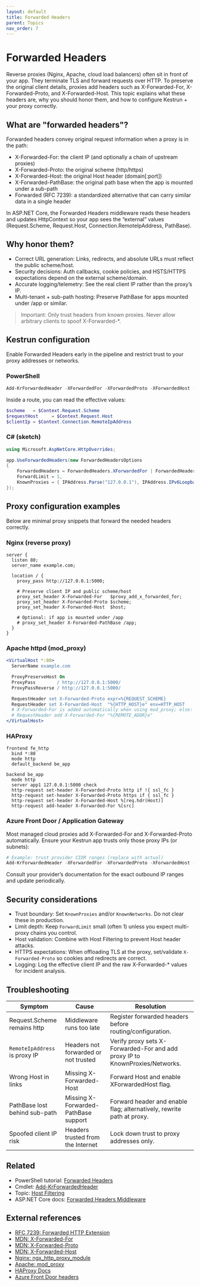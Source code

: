 ```yaml
---
layout: default
title: Forwarded Headers
parent: Topics
nav_order: 7
---
```


# Forwarded Headers

Reverse proxies (Nginx, Apache, cloud load balancers) often sit in front of your app. They terminate TLS and forward requests over HTTP.
To preserve the original client details, proxies add headers such as X-Forwarded-For, X-Forwarded-Proto, and X-Forwarded-Host.
This topic explains what these headers are, why you should honor them, and how to configure Kestrun + your proxy correctly.

## What are "forwarded headers"?

Forwarded headers convey original request information when a proxy is in the path:

- X-Forwarded-For: the client IP (and optionally a chain of upstream proxies)
- X-Forwarded-Proto: the original scheme (http/https)
- X-Forwarded-Host: the original Host header (domain[:port])
- X-Forwarded-PathBase: the original path base when the app is mounted under a sub-path
- Forwarded (RFC 7239): a standardized alternative that can carry similar data in a single header

In ASP.NET Core, the Forwarded Headers middleware reads these headers and updates HttpContext so your app sees the “external” values
(Request.Scheme, Request.Host, Connection.RemoteIpAddress, PathBase).

## Why honor them?

- Correct URL generation: Links, redirects, and absolute URLs must reflect the public scheme/host.
- Security decisions: Auth callbacks, cookie policies, and HSTS/HTTPS expectations depend on the external scheme/domain.
- Accurate logging/telemetry: See the real client IP rather than the proxy’s IP.
- Multi-tenant + sub-path hosting: Preserve PathBase for apps mounted under /app or similar.

> Important: Only trust headers from known proxies. Never allow arbitrary clients to spoof X-Forwarded-*.

## Kestrun configuration

Enable Forwarded Headers early in the pipeline and restrict trust to your proxy addresses or networks.

### PowerShell

```powershell
Add-KrForwardedHeader -XForwardedFor -XForwardedProto -XForwardedHost -ForwardLimit 1 -KnownProxies @('127.0.0.1', '::1')
```

Inside a route, you can read the effective values:

```powershell
$scheme   = $Context.Request.Scheme
$requestHost     = $Context.Request.Host
$clientIp = $Context.Connection.RemoteIpAddress
```

### C# (sketch)

```csharp
using Microsoft.AspNetCore.HttpOverrides;

app.UseForwardedHeaders(new ForwardedHeadersOptions
{
    ForwardedHeaders = ForwardedHeaders.XForwardedFor | ForwardedHeaders.XForwardedProto | ForwardedHeaders.XForwardedHost,
    ForwardLimit = 1,
    KnownProxies = { IPAddress.Parse("127.0.0.1"), IPAddress.IPv6Loopback }
});
```

## Proxy configuration examples

Below are minimal proxy snippets that forward the needed headers correctly.

### Nginx (reverse proxy)

```nginx
server {
  listen 80;
  server_name example.com;

  location / {
    proxy_pass http://127.0.0.1:5000;

    # Preserve client IP and public scheme/host
    proxy_set_header X-Forwarded-For   $proxy_add_x_forwarded_for;
    proxy_set_header X-Forwarded-Proto $scheme;
    proxy_set_header X-Forwarded-Host  $host;

    # Optional: if app is mounted under /app
    # proxy_set_header X-Forwarded-PathBase /app;
  }
}
```

### Apache httpd (mod_proxy)

```apache
<VirtualHost *:80>
  ServerName example.com

  ProxyPreserveHost On
  ProxyPass        / http://127.0.0.1:5000/
  ProxyPassReverse / http://127.0.0.1:5000/

  RequestHeader set X-Forwarded-Proto expr=%{REQUEST_SCHEME}
  RequestHeader set X-Forwarded-Host  "%{HTTP_HOST}e" env=HTTP_HOST
  # X-Forwarded-For is added automatically when using mod_proxy; else:
  # RequestHeader add X-Forwarded-For "%{REMOTE_ADDR}e"
</VirtualHost>
```

### HAProxy

```haproxy
frontend fe_http
  bind *:80
  mode http
  default_backend be_app

backend be_app
  mode http
  server app1 127.0.0.1:5000 check
  http-request set-header X-Forwarded-Proto http if !{ ssl_fc }
  http-request set-header X-Forwarded-Proto https if { ssl_fc }
  http-request set-header X-Forwarded-Host %[req.hdr(Host)]
  http-request add-header X-Forwarded-For %[src]
```

### Azure Front Door / Application Gateway

Most managed cloud proxies add X-Forwarded-For and X-Forwarded-Proto automatically.
Ensure your Kestrun app trusts only those proxy IPs (or subnets):

```powershell
# Example: trust provider CIDR ranges (replace with actual)
Add-KrForwardedHeader -XForwardedFor -XForwardedProto -XForwardedHost -KnownNetworks @('192.0.2.0/24', '2001:db8::/32')
```

Consult your provider’s documentation for the exact outbound IP ranges and update periodically.

## Security considerations

- Trust boundary: Set `KnownProxies` and/or `KnownNetworks`. Do not clear these in production.
- Limit depth: Keep `ForwardLimit` small (often 1) unless you expect multi-proxy chains you control.
- Host validation: Combine with Host Filtering to prevent Host header attacks.
- HTTPS expectations: When offloading TLS at the proxy, set/validate `X-Forwarded-Proto` so cookies and redirects are correct.
- Logging: Log the effective client IP and the raw X-Forwarded-* values for incident analysis.

## Troubleshooting

| Symptom | Cause | Resolution |
|---------|-------|------------|
| Request.Scheme remains http | Middleware runs too late | Register forwarded headers before routing/configuration. |
| `RemoteIpAddress` is proxy IP | Headers not forwarded or not trusted | Verify proxy sets X-Forwarded-For and add proxy IP to KnownProxies/Networks. |
| Wrong Host in links | Missing X-Forwarded-Host | Forward Host and enable XForwardedHost flag. |
| PathBase lost behind sub-path | Missing X-Forwarded-PathBase support | Forward header and enable flag; alternatively, rewrite path at proxy. |
| Spoofed client IP risk | Headers trusted from the Internet | Lock down trust to proxy addresses only. |

## Related

- PowerShell tutorial: [Forwarded Headers](/pwsh/tutorial/10.middleware/7.Forwarded-Headers)
- Cmdlet: [Add-KrForwardedHeader](/pwsh/cmdlets/Add-KrForwardedHeader)
- Topic: [Host Filtering](./hsts)
- ASP.NET Core docs: [Forwarded Headers Middleware](https://learn.microsoft.com/aspnet/core/host-and-deploy/proxy-load-balancer)

## External references

- [RFC 7239: Forwarded HTTP Extension](https://www.rfc-editor.org/rfc/rfc7239)
- [MDN: X-Forwarded-For](https://developer.mozilla.org/docs/Web/HTTP/Headers/X-Forwarded-For)
- [MDN: X-Forwarded-Proto](https://developer.mozilla.org/docs/Web/HTTP/Headers/X-Forwarded-Proto)
- [MDN: X-Forwarded-Host](https://developer.mozilla.org/docs/Web/HTTP/Headers/X-Forwarded-Host)
- [Nginx: ngx_http_proxy_module](https://nginx.org/en/docs/http/ngx_http_proxy_module.html)
- [Apache: mod_proxy](https://httpd.apache.org/docs/current/mod/mod_proxy.html)
- [HAProxy Docs](https://docs.haproxy.org/)
- [Azure Front Door headers](https://learn.microsoft.com/azure/frontdoor/front-door-http-headers-protocol)
